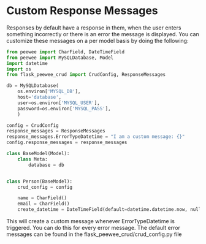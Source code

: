 # Custom Response Messages

Responses by default have a response in them, when the user enters something incorrectly or there is an error
the message is displayed. You can customize these messages on a per model basis by doing the following: 

  ```python
  from peewee import CharField, DateTimeField
  from peewee import MySQLDatabase, Model
  import datetime
  import os
  from flask_peewee_crud import CrudConfig, ResponseMessages
  
  db = MySQLDatabase(
      os.environ['MYSQL_DB'],
      host='database',
      user=os.environ['MYSQL_USER'],
      password=os.environ['MYSQL_PASS'],
      )
  
  config = CrudConfig
  response_messages = ResponseMessages
  response_messages.ErrorTypeDatetime = "I am a custom message: {}"
  config.response_messages = response_messages
  
  class BaseModel(Model):
      class Meta:
          database = db
  
  
  class Person(BaseModel):
      crud_config = config
  
      name = CharField()
      email = CharField()
      create_datetime = DateTimeField(default=datetime.datetime.now, null=True)
  ```
  
This will create a custom message whenever ErrorTypeDatetime is triggered. You can do this for every error message. 
The default error messages can be found in the flask_peewee_crud/crud_config.py file